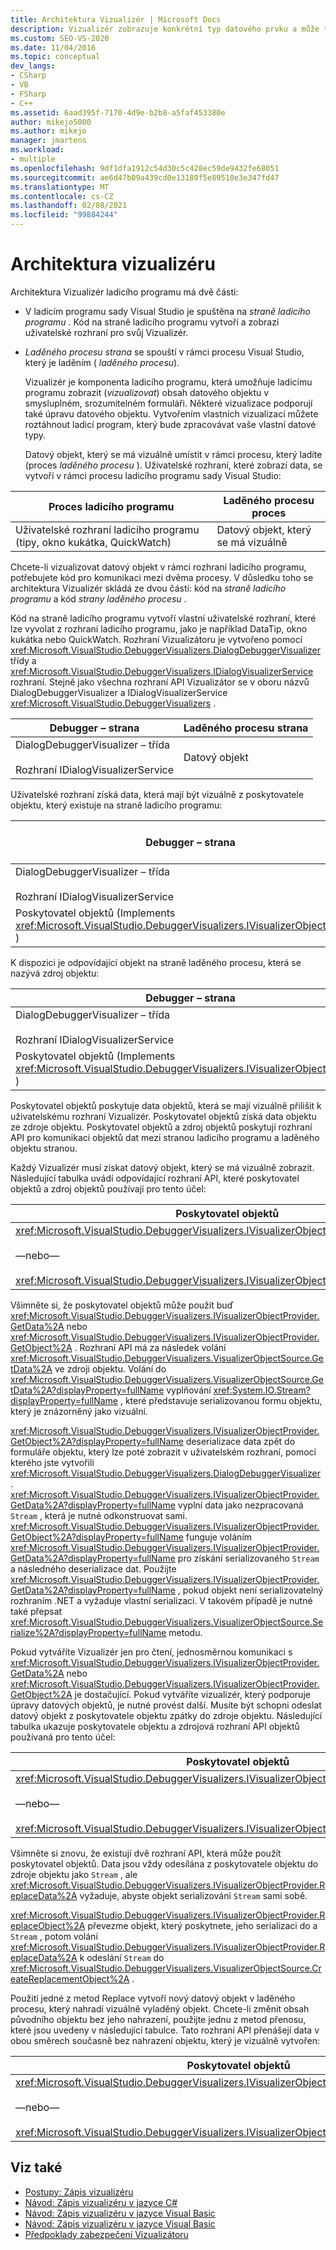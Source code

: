 ```yaml
---
title: Architektura Vizualizér | Microsoft Docs
description: Vizualizér zobrazuje konkrétní typ datového prvku a může také umožňovat úpravy. Seznamte se s architekturou Vizualizér.
ms.custom: SEO-VS-2020
ms.date: 11/04/2016
ms.topic: conceptual
dev_langs:
- CSharp
- VB
- FSharp
- C++
ms.assetid: 6aad395f-7170-4d9e-b2b8-a5faf453380e
author: mikejo5000
ms.author: mikejo
manager: jmartens
ms.workload:
- multiple
ms.openlocfilehash: 9df1dfa1912c54d30c5c428ec59de9432fe68051
ms.sourcegitcommit: ae6d47b09a439cd0e13180f5e89510e3e347fd47
ms.translationtype: MT
ms.contentlocale: cs-CZ
ms.lasthandoff: 02/08/2021
ms.locfileid: "99884244"
---
```

# <a name="visualizer-architecture"></a>Architektura vizualizéru
Architektura Vizualizér ladicího programu má dvě části:

- V ladicím programu sady Visual Studio je spuštěna na *straně ladicího programu* . Kód na straně ladicího programu vytvoří a zobrazí uživatelské rozhraní pro svůj Vizualizér.

- *Laděného procesu strana* se spouští v rámci procesu Visual Studio, který je laděním ( *laděného procesu*).

  Vizualizér je komponenta ladicího programu, která umožňuje ladicímu programu zobrazit (*vizualizovat*) obsah datového objektu v smysluplném, srozumitelném formuláři. Některé vizualizace podporují také úpravu datového objektu. Vytvořením vlastních vizualizací můžete roztáhnout ladicí program, který bude zpracovávat vaše vlastní datové typy.

  Datový objekt, který se má vizuálně umístit v rámci procesu, který ladíte (proces *laděného procesu* ). Uživatelské rozhraní, které zobrazí data, se vytvoří v rámci procesu ladicího programu sady Visual Studio:

|Proces ladicího programu|Laděného procesu proces|
|----------------------|----------------------|
|Uživatelské rozhraní ladicího programu (tipy, okno kukátka, QuickWatch)|Datový objekt, který se má vizuálně|

 Chcete-li vizualizovat datový objekt v rámci rozhraní ladicího programu, potřebujete kód pro komunikaci mezi dvěma procesy. V důsledku toho se architektura Vizualizér skládá ze dvou částí: kód na *straně ladicího programu* a kód *strany laděného procesu* .

 Kód na straně ladicího programu vytvoří vlastní uživatelské rozhraní, které lze vyvolat z rozhraní ladicího programu, jako je například DataTip, okno kukátka nebo QuickWatch. Rozhraní Vizualizátoru je vytvořeno pomocí <xref:Microsoft.VisualStudio.DebuggerVisualizers.DialogDebuggerVisualizer> třídy a <xref:Microsoft.VisualStudio.DebuggerVisualizers.IDialogVisualizerService> rozhraní. Stejně jako všechna rozhraní API Vizualizátor se v oboru názvů DialogDebuggerVisualizer a IDialogVisualizerService <xref:Microsoft.VisualStudio.DebuggerVisualizers> .

|Debugger – strana|Laděného procesu strana|
|-------------------|-------------------|
|DialogDebuggerVisualizer – třída<br /><br /> Rozhraní IDialogVisualizerService|Datový objekt|

 Uživatelské rozhraní získá data, která mají být vizuálně z poskytovatele objektu, který existuje na straně ladicího programu:

|Debugger – strana|Laděného procesu strana|
|-------------------|-------------------|
|DialogDebuggerVisualizer – třída<br /><br /> Rozhraní IDialogVisualizerService|Datový objekt|
|Poskytovatel objektů (Implements <xref:Microsoft.VisualStudio.DebuggerVisualizers.IVisualizerObjectProvider> )||

 K dispozici je odpovídající objekt na straně laděného procesu, která se nazývá zdroj objektu:

|Debugger – strana|Laděného procesu strana|
|-------------------|-------------------|
|DialogDebuggerVisualizer – třída<br /><br /> Rozhraní IDialogVisualizerService|Datový objekt|
|Poskytovatel objektů (Implements <xref:Microsoft.VisualStudio.DebuggerVisualizers.IVisualizerObjectProvider> )|Zdroj objektu (odvozený od <xref:Microsoft.VisualStudio.DebuggerVisualizers.VisualizerObjectSource> )|

 Poskytovatel objektů poskytuje data objektů, která se mají vizuálně přilišit k uživatelskému rozhraní Vizualizér. Poskytovatel objektů získá data objektu ze zdroje objektu. Poskytovatel objektů a zdroj objektů poskytují rozhraní API pro komunikaci objektů dat mezi stranou ladicího programu a laděného objektu stranou.

 Každý Vizualizér musí získat datový objekt, který se má vizuálně zobrazit. Následující tabulka uvádí odpovídající rozhraní API, které poskytovatel objektů a zdroj objektů používají pro tento účel:

|Poskytovatel objektů|Zdroj objektu|
|---------------------|-------------------|
|<xref:Microsoft.VisualStudio.DebuggerVisualizers.IVisualizerObjectProvider.GetData%2A><br /><br /> —nebo—<br /><br /> <xref:Microsoft.VisualStudio.DebuggerVisualizers.IVisualizerObjectProvider.GetObject%2A>|<xref:Microsoft.VisualStudio.DebuggerVisualizers.VisualizerObjectSource.GetData%2A>|

 Všimněte si, že poskytovatel objektů může použít buď <xref:Microsoft.VisualStudio.DebuggerVisualizers.IVisualizerObjectProvider.GetData%2A> nebo <xref:Microsoft.VisualStudio.DebuggerVisualizers.IVisualizerObjectProvider.GetObject%2A> . Rozhraní API má za následek volání <xref:Microsoft.VisualStudio.DebuggerVisualizers.VisualizerObjectSource.GetData%2A> ve zdroji objektu. Volání do <xref:Microsoft.VisualStudio.DebuggerVisualizers.VisualizerObjectSource.GetData%2A?displayProperty=fullName> vyplňování <xref:System.IO.Stream?displayProperty=fullName> , které představuje serializovanou formu objektu, který je znázorněný jako vizuální.

 <xref:Microsoft.VisualStudio.DebuggerVisualizers.IVisualizerObjectProvider.GetObject%2A?displayProperty=fullName> deserializace data zpět do formuláře objektu, který lze poté zobrazit v uživatelském rozhraní, pomocí kterého jste vytvořili <xref:Microsoft.VisualStudio.DebuggerVisualizers.DialogDebuggerVisualizer> . <xref:Microsoft.VisualStudio.DebuggerVisualizers.IVisualizerObjectProvider.GetData%2A?displayProperty=fullName> vyplní data jako nezpracovaná `Stream` , která je nutné odkonstruovat sami. <xref:Microsoft.VisualStudio.DebuggerVisualizers.IVisualizerObjectProvider.GetObject%2A?displayProperty=fullName> funguje voláním <xref:Microsoft.VisualStudio.DebuggerVisualizers.IVisualizerObjectProvider.GetData%2A?displayProperty=fullName> pro získání serializovaného `Stream` a následného deserializace dat. Použijte <xref:Microsoft.VisualStudio.DebuggerVisualizers.IVisualizerObjectProvider.GetData%2A?displayProperty=fullName> , pokud objekt není serializovatelný rozhraním .NET a vyžaduje vlastní serializaci. V takovém případě je nutné také přepsat <xref:Microsoft.VisualStudio.DebuggerVisualizers.VisualizerObjectSource.Serialize%2A?displayProperty=fullName> metodu.

 Pokud vytváříte Vizualizér jen pro čtení, jednosměrnou komunikaci s <xref:Microsoft.VisualStudio.DebuggerVisualizers.IVisualizerObjectProvider.GetData%2A> nebo <xref:Microsoft.VisualStudio.DebuggerVisualizers.IVisualizerObjectProvider.GetObject%2A> je dostačující. Pokud vytváříte vizualizér, který podporuje úpravy datových objektů, je nutné provést další. Musíte být schopni odeslat datový objekt z poskytovatele objektu zpátky do zdroje objektu. Následující tabulka ukazuje poskytovatele objektu a zdrojová rozhraní API objektů používaná pro tento účel:

|Poskytovatel objektů|Zdroj objektu|
|---------------------|-------------------|
|<xref:Microsoft.VisualStudio.DebuggerVisualizers.IVisualizerObjectProvider.ReplaceData%2A><br /><br /> —nebo—<br /><br /> <xref:Microsoft.VisualStudio.DebuggerVisualizers.IVisualizerObjectProvider.ReplaceObject%2A>|<xref:Microsoft.VisualStudio.DebuggerVisualizers.VisualizerObjectSource.CreateReplacementObject%2A>|

 Všimněte si znovu, že existují dvě rozhraní API, která může použít poskytovatel objektů. Data jsou vždy odesílána z poskytovatele objektu do zdroje objektu jako `Stream` , ale <xref:Microsoft.VisualStudio.DebuggerVisualizers.IVisualizerObjectProvider.ReplaceData%2A> vyžaduje, abyste objekt serializováni `Stream` sami sobě.

 <xref:Microsoft.VisualStudio.DebuggerVisualizers.IVisualizerObjectProvider.ReplaceObject%2A> převezme objekt, který poskytnete, jeho serializaci do a `Stream` , potom volání <xref:Microsoft.VisualStudio.DebuggerVisualizers.IVisualizerObjectProvider.ReplaceData%2A> k odeslání `Stream` do <xref:Microsoft.VisualStudio.DebuggerVisualizers.VisualizerObjectSource.CreateReplacementObject%2A> .

 Použití jedné z metod Replace vytvoří nový datový objekt v laděného procesu, který nahradí vizuálně vyladěný objekt. Chcete-li změnit obsah původního objektu bez jeho nahrazení, použijte jednu z metod přenosu, které jsou uvedeny v následující tabulce. Tato rozhraní API přenášejí data v obou směrech současně bez nahrazení objektu, který je vizuálně vytvořen:

|Poskytovatel objektů|Zdroj objektu|
|---------------------|-------------------|
|<xref:Microsoft.VisualStudio.DebuggerVisualizers.IVisualizerObjectProvider.TransferData%2A><br /><br /> —nebo—<br /><br /> <xref:Microsoft.VisualStudio.DebuggerVisualizers.IVisualizerObjectProvider.TransferObject%2A>|<xref:Microsoft.VisualStudio.DebuggerVisualizers.VisualizerObjectSource.TransferData%2A>|

## <a name="see-also"></a>Viz také
- [Postupy: Zápis vizualizéru](create-custom-visualizers-of-data.md)
- [Návod: Zápis vizualizéru v jazyce C#](../debugger/walkthrough-writing-a-visualizer-in-csharp.md)
- [Návod: Zápis vizualizéru v jazyce Visual Basic](../debugger/walkthrough-writing-a-visualizer-in-visual-basic.md)
- [Návod: Zápis vizualizéru v jazyce Visual Basic](../debugger/walkthrough-writing-a-visualizer-in-visual-basic.md)
- [Předpoklady zabezpečení Vizualizátoru](../debugger/visualizer-security-considerations.md)